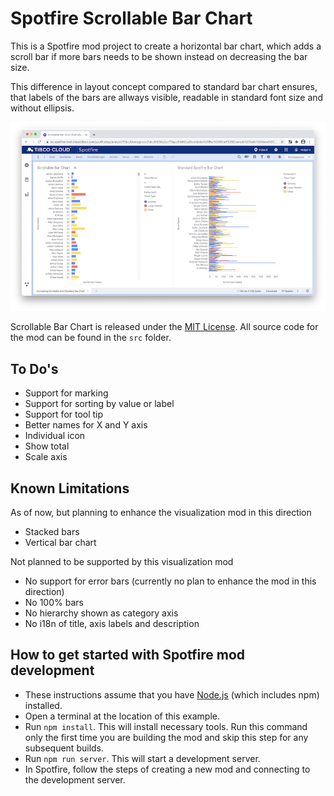 # Spotfire Scrollable Bar Chart

This is a Spotfire mod project to create a horizontal bar chart, which adds a scroll bar if more bars needs to be shown instead on decreasing the bar size.

This difference in layout concept compared to standard bar chart ensures, that labels of the bars are allways visible, readable in standard font size and without ellipsis. 

[![ScreenShot](/screenshots/screenshot-scrollable-vs-standard-bar-chart_thumbnail.png?raw=true)](/screenshots/screenshot-scrollable-vs-standard-bar-chart.png?raw=true)

Scrollable Bar Chart is released under the [MIT License](LICENSE). All source code for the mod can be found in the `src` folder.

## To Do's

- Support for marking
- Support for sorting by value or label
- Support for tool tip
- Better names for X and Y axis
- Individual icon
- Show total
- Scale axis

## Known Limitations 

As of now, but planning to enhance the visualization mod in this direction

- Stacked bars
- Vertical bar chart

Not planned to be supported by this visualization mod

- No support for error bars (currently no plan to enhance the mod in this direction)
- No 100% bars
- No hierarchy shown as category axis
- No i18n of title, axis labels and description


## How to get started with Spotfire mod development 

- These instructions assume that you have [Node.js](https://nodejs.org/en/) (which includes npm) installed.
- Open a terminal at the location of this example.
- Run `npm install`. This will install necessary tools. Run this command only the first time you are building the mod and skip this step for any subsequent builds.
- Run `npm run server`. This will start a development server.
- In Spotfire, follow the steps of creating a new mod and connecting to the development server.

